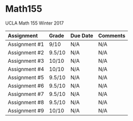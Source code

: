 # Math155
UCLA Math 155 Winter 2017

| Assignment    | Grade        | Due Date  | Comments                      |
| :------------ |:-------------| :---------| :-----------------------------|
| Assignment #1 | 9/10         | N/A       | N/A     |
| Assignment #2 | 9.5/10       | N/A       | N/A     |
| Assignment #3 | 10/10        | N/A       | N/A     |
| Assignment #4 | 10/10        | N/A       | N/A     |
| Assignment #5 | 9.5/10       | N/A       | N/A     |
| Assignment #6 | 9.5/10       | N/A       | N/A     |
| Assignment #7 | 9.5/10       | N/A       | N/A     |
| Assignment #8 | 9.5/10       | N/A       | N/A     |
| Assignment #9 | 10/10        | N/A       | N/A     |
